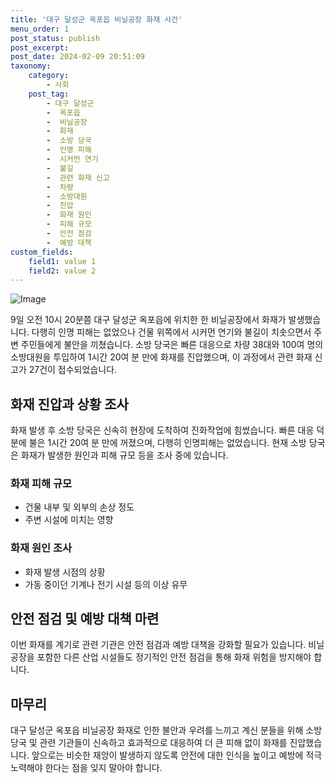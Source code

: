 ```yaml
---
title: '대구 달성군 옥포읍 비닐공장 화재 사건'
menu_order: 1
post_status: publish
post_excerpt: 
post_date: 2024-02-09 20:51:09
taxonomy:
    category:
        - 사회
    post_tag:
        - 대구 달성군
        -  옥포읍
        -  비닐공장
        -  화재
        -  소방 당국
        -  인명 피해
        -  시커먼 연기
        -  불길
        -  관련 화재 신고
        -  차량
        -  소방대원
        -  진압
        -  화재 원인
        -  피해 규모
        -  안전 점검
        -  예방 대책
custom_fields:
    field1: value 1
    field2: value 2
---
```


![Image](https://imgnews.pstatic.net/image/657/2024/02/09/0000022902_002_20240209140601907.jpg?type=w647)

9일 오전 10시 20분쯤 대구 달성군 옥포읍에 위치한 한 비닐공장에서 화재가 발생했습니다. 다행히 인명 피해는 없었으나 건물 위쪽에서 시커먼 연기와 불길이 치솟으면서 주변 주민들에게 불안을 끼쳤습니다. 소방 당국은 빠른 대응으로 차량 38대와 100여 명의 소방대원을 투입하여 1시간 20여 분 만에 화재를 진압했으며, 이 과정에서 관련 화재 신고가 27건이 접수되었습니다.
## 화재 진압과 상황 조사
화재 발생 후 소방 당국은 신속히 현장에 도착하여 진화작업에 힘썼습니다. 빠른 대응 덕분에 불은 1시간 20여 분 만에 꺼졌으며, 다행히 인명피해는 없었습니다. 현재 소방 당국은 화재가 발생한 원인과 피해 규모 등을 조사 중에 있습니다.
### 화재 피해 규모
- 건물 내부 및 외부의 손상 정도
- 주변 시설에 미치는 영향
### 화재 원인 조사
- 화재 발생 시점의 상황
- 가동 중이던 기계나 전기 시설 등의 이상 유무
## 안전 점검 및 예방 대책 마련
이번 화재를 계기로 관련 기관은 안전 점검과 예방 대책을 강화할 필요가 있습니다. 비닐공장을 포함한 다른 산업 시설들도 정기적인 안전 점검을 통해 화재 위험을 방지해야 합니다.
## 마무리
대구 달성군 옥포읍 비닐공장 화재로 인한 불안과 우려를 느끼고 계신 분들을 위해 소방 당국 및 관련 기관들이 신속하고 효과적으로 대응하여 더 큰 피해 없이 화재를 진압했습니다. 앞으로는 비슷한 재앙이 발생하지 않도록 안전에 대한 인식을 높이고 예방에 적극 노력해야 한다는 점을 잊지 말아야 합니다.
